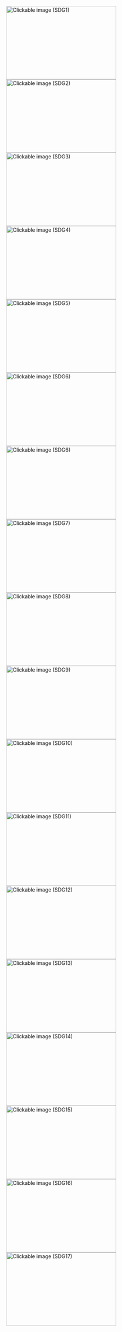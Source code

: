<html>
  <head>
<meta charset="UTF-8">
<meta name="viewport" content="width=device-width, initial-scale= 1.0">
<title> Know about the sustainable development goals </title>
</head>
<body>
  <a href="https://output.jsbin.com/nixegixura/nojs">
<img src="sdg1lol.jpg" alt="Clickable image (SDG1)" width="300" height="200">
</a>
  <a href="https://output.jsbin.com/firerivage">
<img src="sdg2.jpg" alt="Clickable image (SDG2)" width="300" height="200">
</a>
    <a href="https://output.jsbin.com/cakudusage">
<img src="sdg3.jpg" alt="Clickable image (SDG3)" width="300" height="200">
</a>
      <a href="https://output.jsbin.com/bevucegijo">
<img src="sdg4.jpg" alt="Clickable image (SDG4)" width="300" height="200">
</a>
   <a href="https://output.jsbin.com/cebegigazi">
<img src="sdg5.jpg" alt="Clickable image (SDG5)" width="300" height="200">
     
   <a href="https://output.jsbin.com/lulasaxova">
<img src="sdg6.jpg" alt="Clickable image (SDG6)" width="300" height="200">
     
<a href="https://output.jsbin.com/lulasaxova">
<img src="sdg6.jpg" alt="Clickable image (SDG6)" width="300" height="200">

  <a href="https://output.jsbin.com/rafokuhuyu">
<img src="sdg7.jpg" alt="Clickable image (SDG7)" width="300" height="200">
</a>
  
  <a href="https://output.jsbin.com/rinorujizo">
<img src="sdg8.png" alt="Clickable image (SDG8)" width="300" height="200">
</a>

  <a href="https://output.jsbin.com/xapamiforu">
<img src="sdg9.jpg" alt="Clickable image (SDG9)" width="300" height="200">
</a>

 <a href="https://utkrisht123999.github.io/SDG_10/">
<img src="sdg10.png" alt="Clickable image (SDG10)" width="300" height="200">
</a>

 <a href="https://utkrisht123999.github.io/sdg11//">
<img src="sdg11.jpg" alt="Clickable image (SDG11)" width="300" height="200">
</a>

 <a href="https://utkrisht123999.github.io/sdg12/">
<img src="sdg12.jpg" alt="Clickable image (SDG12)" width="300" height="200">
</a>

 <a href="https://utkrisht123999.github.io/sdg13/">
<img src="sdg13.png" alt="Clickable image (SDG13)" width="300" height="200">
</a>

 <a href="https://utkrisht123999.github.io/sdg14/">
<img src="sdg14.png" alt="Clickable image (SDG14)" width="300" height="200">
</a>

 <a href="https://utkrisht123999.github.io/sdg15/">
<img src="sdg15.png" alt="Clickable image (SDG15)" width="300" height="200">
</a>


 <a href="https://utkrisht123999.github.io/sdg16/">
<img src="sdg16.png" alt="Clickable image (SDG16)" width="300" height="200">
</a>


 <a href="https://utkrisht123999.github.io/sdg17/">
<img src="sdg17.jpg" alt="Clickable image (SDG17)" width="300" height="200">
</a>


